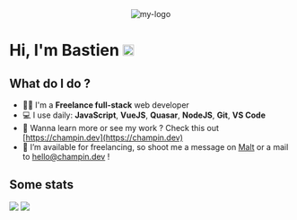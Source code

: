 <div style="text-align:center;">
  <img alt="my-logo" src="https://champin.dev/favicon.ico">
</div>

# Hi, I'm Bastien <img height="20" src="https://user-images.githubusercontent.com/1303154/88677602-1635ba80-d120-11ea-84d8-d263ba5fc3c0.gif">

## What do I do ?

- 👨‍💻 I'm a **Freelance full-stack** web developer
- 💻 I use daily: **JavaScript**, **VueJS**, **Quasar**, **NodeJS**, **Git**, **VS Code**
- 🚀 Wanna learn more or see my work ? Check this out [https://champin.dev](https://champin.dev)
- 🤝 I’m available for freelancing, so shoot me a message on [Malt](https://www.malt.fr/profile/bastienchampin) or a mail to [hello@champin.dev](mailto:hello@champin.dev) !

## Some stats
<picture>
  <source
    srcset="https://github-readme-stats.vercel.app/api/top-langs?username=BChampin&show_icons=true&theme=dark"
    media="(prefers-color-scheme: dark)"
  />
  <source
    srcset="https://github-readme-stats.vercel.app/api/top-langs?username=BChampin&show_icons=true"
    media="(prefers-color-scheme: light), (prefers-color-scheme: no-preference)"
  />
  <img src="https://github-readme-stats.vercel.app/api/top-langs?username=BChampin&show_icons=true" />
</picture>

<picture>
  <source
    srcset="https://github-readme-stats.vercel.app/api?username=BChampin&show_icons=true&include_all_commits=true&theme=dark"
    media="(prefers-color-scheme: dark)"
  />
  <source
    srcset="https://github-readme-stats.vercel.app/api?username=BChampin&show_icons=true&include_all_commits=true"
    media="(prefers-color-scheme: light), (prefers-color-scheme: no-preference)"
  />
  <img src="https://github-readme-stats.vercel.app/api?username=BChampin&show_icons=true&include_all_commits=true" />
</picture>
